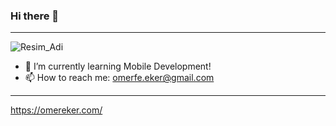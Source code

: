 ### Hi there 👋
----------------------------------------------------
![Resim_Adi](https://c.tenor.com/optjIPy99DkAAAAM/nba-sup.gif)

- 🌱 I’m currently learning Mobile Development!
- 📫 How to reach me: omerfe.eker@gmail.com

----------------------------------------------------
https://omereker.com/



